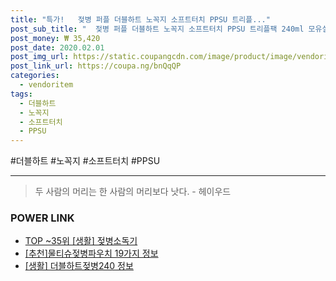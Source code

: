 ```yaml
--- 
title: "특가!   젖병 퍼플 더블하트 노꼭지 소프트터치 PPSU 트리플..." 
post_sub_title: "  젖병 퍼플 더블하트 노꼭지 소프트터치 PPSU 트리플팩 240ml 모유실감" 
post_money: ₩ 35,420 
post_date: 2020.02.01 
post_img_url: https://static.coupangcdn.com/image/product/image/vendoritem/2018/11/14/4056421720/549777e8-face-4dc2-95b5-6afbfdff4035.jpg 
post_link_url: https://coupa.ng/bnQqQP 
categories: 
  - vendoritem 
tags: 
  - 더블하트 
  - 노꼭지 
  - 소프트터치 
  - PPSU 
--- 
```

  #더블하트 #노꼭지 #소프트터치 #PPSU 
<hr> 

> 두 사람의 머리는 한 사람의 머리보다 낫다. - 헤이우드 


### POWER LINK

* <a href="https://blog.naver.com/an0733/221792052851" target="_blank"> TOP ~35위 [생활] 젖병소독기</a>
* <a href="https://blog.naver.com/fasyy4321/221790646468" target="_blank">[추천]물티슈젖병파우치 19가지 정보</a>
* <a href="https://blog.naver.com/fasyy4321/221766331073" target="_blank"> [생활] 더블하트젖병240 정보 </a>
